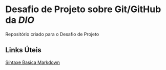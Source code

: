 # Desafio de Projeto sobre Git/GitHub da _DIO_

Repositório criado para o Desafio de Projeto

## Links Úteis
[Síntaxe Basica Markdown](https://www.markdowguide.org/basic-syntáx/)
